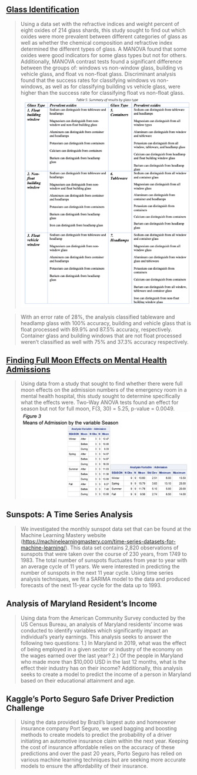 ## [Glass Identification](https://github.com/smaxwell89/Glass-Identification)

> Using a data set with the refractive indices and weight percent of eight oxides of 214 glass shards, this study sought to find out which oxides were more prevalent between different categories of glass as well as whether the chemical composition and refractive index determined the different types of glass. A MANOVA found that some oxides were good indicators for some glass types but not for others. Additionally, MANOVA contrast tests found a significant difference between the groups of: windows vs non-window glass, building vs vehicle glass, and float vs non-float glass. Discriminant analysis found that the success rates for classifying windows vs non-windows, as well as for classifying building vs vehicle glass, were higher than the success rate for classifying float vs non-float glass. 
![](docs/assets/css/style/Glass%20Classification%20screenshot.png)

> With an error rate of 28%, the analysis classified tableware and headlamp glass with 100% accuracy, building and vehicle glass that is float processed with 89.9% and 87.5% accuracy, respectively. Container glass and building windows that are not float processed weren’t classified as well with 75% and 37.3% accuracy respectively. 


## [Finding Full Moon Effects on Mental Health Admissions](https://github.com/smaxwell89/Full-Moon)

> Using data from a study that sought to find whether there were full moon effects on the admission numbers of the emergency room in a mental health hospital, this study sought to determine specifically what the effects were. Two-Way ANOVA tests found an effect for season but not for full moon, F(3, 30) = 5.25, p-value = 0.0049. 
![](docs/assets/Full%20Moon%20Screenshot.png)


## Sunspots: A Time Series Analysis

> We investigated the monthly sunspot data set that can be found at the Machine Learning Mastery website (https://machinelearningmastery.com/time-series-datasets-for-machine-learning/). This data set contains 2,820 observations of sunspots that were taken over the course of 230 years, from 1749 to 1983. The total number of sunspots fluctuates from year to year with an average cycle of 11 years. We were interested in predicting the number of sunspots in the next 11 year cycle. Using time series analysis techniques, we fit a SARIMA model to the data and produced forecasts of the next 11-year cycle for the data up to 1993.

## Analysis of Maryland Resident’s Income

> Using data from the American Community Survey conducted by the US Census Bureau, an analysis of Maryland residents’ income was conducted to identify variables which significantly impact an individual’s yearly earnings. This analysis seeks to answer the following two questions: 1.) In Maryland in 2019, what was the effect of being employed in a given sector or industry of the economy on the wages earned over the last year? 2.) Of the people in Maryland who made more than $10,000 USD in the last 12 months, what is the effect their industry has on their income? Additionally, this analysis seeks to create a model to predict the income of a person in Maryland based on their educational attainment and age.


## Kaggle’s Porto Seguro Safe Driver Prediction Challenge

> Using the data provided by Brazil’s largest auto and homeowner insurance company Port Seguro, we used bagging and boosting methods to create models to predict the probability of a driver initiating an automotive insurance claim within the next year. Keeping the cost of insurance affordable relies on the accuracy of these predictions and over the past 20 years, Porto Seguro has relied on various machine learning techniques but are seeking more accurate models to ensure the affordability of their insurance.
